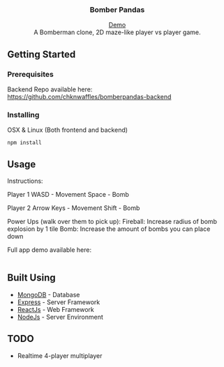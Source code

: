 <h3 align="center">Bomber Pandas</h3>

<p align="center">
    <a href="url">Demo</a>
    <br>
    A Bomberman clone, 2D maze-like player vs player game.
    <br>
</p>

## Getting Started
### Prerequisites
Backend Repo available here: https://github.com/chknwaffles/bomberpandas-backend

### Installing
OSX & Linux (Both frontend and backend)
```
npm install
```

## Usage
Instructions:

Player 1
WASD - Movement
Space - Bomb

Player 2
Arrow Keys - Movement
Shift - Bomb

Power Ups (walk over them to pick up):
Fireball: Increase radius of bomb explosion by 1 tile
Bomb: Increase the amount of bombs you can place down

Full app demo available here:
```
```

## Built Using
- [MongoDB](https://www.mongodb.com/) - Database
- [Express](https://expressjs.com/) - Server Framework
- [ReactJs](https://reactjs.org/) - Web Framework
- [NodeJs](https://nodejs.org/en/) - Server Environment

## TODO
- Realtime 4-player multiplayer
